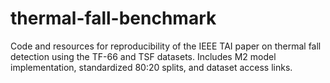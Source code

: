 # thermal-fall-benchmark
Code and resources for reproducibility of the IEEE TAI paper on thermal fall detection using the TF-66 and TSF datasets. Includes M2 model implementation, standardized 80:20 splits, and dataset access links.
